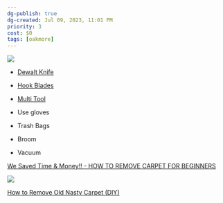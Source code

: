 ```yaml
---
dg-publish: true
dg-created: Jul 09, 2023, 11:01 PM
priority: 3
cost: $0
tags: [oakmore]
---
```


![](https://youtu.be/XRP8EWX1t4Q)

- [Dewalt Knife](https://www.amazon.com/dp/B011OTCYVS)
- [Hook Blades](https://www.amazon.com/dp/B0012SCZ0C)
- [Multi Tool](https://www.amazon.com/dp/B07KMQ9MF2)

- Use gloves
- Trash Bags
- Broom
- Vacuum

[We Saved Time & Money!! - HOW TO REMOVE CARPET FOR BEGINNERS](https://www.youtube.com/watch?v=evM6gb0491U)

![](https://www.youtube.com/watch?v=FASy4x5BAQo)

[How to Remove Old Nasty Carpet (DIY)](https://www.youtube.com/watch?v=5o80gbNnROU)
